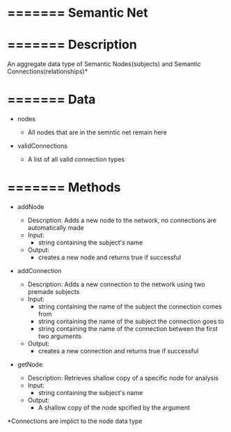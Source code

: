 =======
Semantic Net
=======

=======
Description
=======

An aggregate data type of Semantic Nodes(subjects) and Semantic Connections(relationships)*

=======
Data
=======
* nodes
	* All nodes that are in the semntic net remain here

* validConnections
	* A list of all valid connection types


=======
Methods
=======
* addNode
	* Description:
		Adds a new node to the network, no connections are automatically made
	* Input:
		* string containing the subject's name
	* Output:
		* creates a new node and returns true if successful

* addConnection
	* Description:
		Adds a new connection to the network using two premade subjects
	* Input:
		* string containing the name of the subject the connection comes from
		* string containing the name of the subject the connection goes to
		* string containing the name of the connection between the first two arguments 
	* Output:
		* creates a new connection and returns true if successful

* getNode
	* Description:
		Retrieves shallow copy of a specific node for analysis
	* Input:
		* string containing the subject's name
	* Output:
		* A shallow copy of the node spcified by the argument




*Connections are implict to the node data type